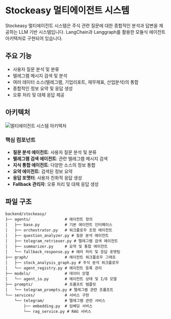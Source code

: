 # Stockeasy 멀티에이전트 시스템

Stockeasy 멀티에이전트 시스템은 주식 관련 질문에 대한 종합적인 분석과 답변을 제공하는 LLM 기반 시스템입니다. LangChain과 Langgraph를 활용한 모듈식 에이전트 아키텍처로 구현되어 있습니다.

## 주요 기능

- 사용자 질문 분석 및 분류
- 텔레그램 메시지 검색 및 분석
- 여러 데이터 소스(텔레그램, 기업리포트, 재무제표, 산업분석)의 통합
- 종합적인 정보 요약 및 응답 생성
- 오류 처리 및 대체 응답 제공

## 아키텍처

![멀티에이전트 시스템 아키텍처](../../docs/images/multiagent_architecture.png)

### 핵심 컴포넌트

- **질문 분석 에이전트**: 사용자 질문 분석 및 분류
- **텔레그램 검색 에이전트**: 관련 텔레그램 메시지 검색
- **지식 통합 에이전트**: 다양한 소스의 정보 통합
- **요약 에이전트**: 검색된 정보 요약
- **응답 포맷터**: 사용자 친화적 응답 생성
- **Fallback 관리자**: 오류 처리 및 대체 응답 생성

## 파일 구조

```
backend/stockeasy/
├── agents/               # 에이전트 정의
│   ├── base.py           # 기본 에이전트 인터페이스
│   ├── orchestrator.py   # 워크플로우 조정 에이전트
│   ├── question_analyzer.py # 질문 분석 에이전트
│   ├── telegram_retriever.py # 텔레그램 검색 에이전트
│   ├── summarizer.py     # 요약 및 통합 에이전트
│   └── fallback_response.py # 에러 처리 및 응답 포맷팅
├── graph/                # 에이전트 워크플로우 그래프
│   ├── stock_analysis_graph.py # 주식 분석 워크플로우
│   └── agent_registry.py # 에이전트 등록 관리
├── models/               # 데이터 모델
│   └── agent_io.py       # 에이전트 상태 및 I/O 모델
├── prompts/              # 프롬프트 템플릿
│   └── telegram_prompts.py # 텔레그램 관련 프롬프트
└── services/             # 서비스 구현
    └── telegram/         # 텔레그램 관련 서비스
        ├── embedding.py  # 임베딩 서비스
        └── rag_service.py # RAG 서비스
```
